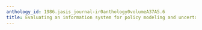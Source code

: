 ```yaml
---
anthology_id: 1986.jasis_journal-ir0anthology0volumeA37A5.6
title: Evaluating an information system for policy modeling and uncertainty analysis
---
```

